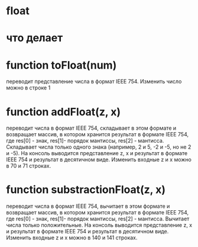# float
# что делает
# function toFloat(num) 
переводит представление числа в формат IEEE 754. Изменить число можно  в строке 1 
# function addFloat(z, x) 
переводит числа в формат IEEE 754, складывает в этом формате и возвращает массив, в котором хранится результат в формате IEEE 754, где res[0] - знак, res[1]- порядок мантиссы, res[2] - мантисса. Складывает числа только одного знака (например, 2 и 5, -2 и -5, но не 2 и -5). На консоль выводится представление z, x и результат в формате IEEE 754 и результат в десятичном виде. Изменить входные z и x можно в 70 и 71 строках.
# function substractionFloat(z, x) 
переводит числа в формат IEEE 754, вычитает в этом формате и возвращает массив, в котором хранится результат в формате IEEE 754, где res[0] - знак, res[1]- порядок мантиссы, res[2] - мантисса. Вычитает числа только положительные. На консоль выводится представление z, x и результат в формате IEEE 754 и результат в десятичном виде. Изменить входные z и x можно в 140 и 141 строках.
